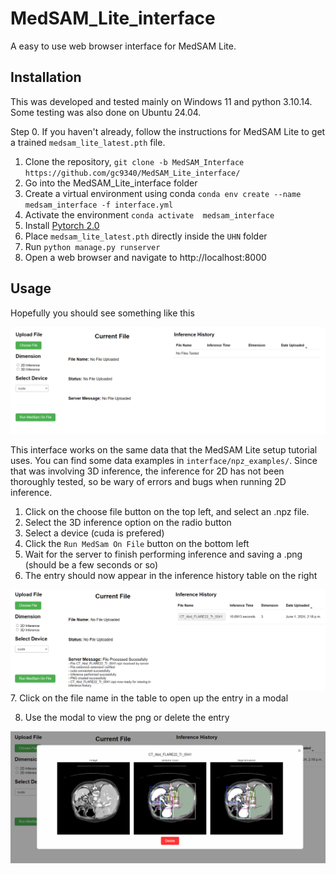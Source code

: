 # MedSAM_Lite_interface


A easy to use web browser interface for MedSAM Lite. 


## Installation

This was developed and tested mainly on Windows 11 and python 3.10.14. Some testing was also
done on Ubuntu 24.04.


Step 0. If you haven't already, follow the instructions for MedSAM Lite to get a trained `medsam_lite_latest.pth` file.

1. Clone the repository, `git clone -b MedSAM_Interface https://github.com/gc9340/MedSAM_Lite_interface/`
2. Go into the MedSAM_Lite_interface folder
3. Create a virtual environment using conda `conda env create --name medsam_interface -f interface.yml`
4. Activate the environment `conda activate  medsam_interface`
5. Install [Pytorch 2.0](https://pytorch.org/get-started/locally/)
6. Place `medsam_lite_latest.pth` directly inside the `UHN` folder
7. Run `python manage.py runserver`
8. Open a web browser and navigate to http://localhost:8000

## Usage

Hopefully you should see something like this

![Alt text](https://github.com/gc9340/MedSAM_Lite_interface/blob/main/home_page.png?raw=true)

This interface works on the same data that the MedSAM Lite setup tutorial uses. You can find some data examples in `interface/npz_examples/`. 
Since that was involving 3D inference, the inference for 2D has not been thoroughly tested, so be wary of errors and bugs when running 2D inference. 

1. Click on the choose file button on the top left, and select an .npz file.
2. Select the 3D inference option on the radio button
3. Select a device (cuda is prefered)  
4. Click the `Run MedSam On File` button on the bottom left
5. Wait for the server to finish performing inference and saving a .png (should be a few seconds or so)
6. The entry should now appear in the inference history table on the right

![Alt text](https://github.com/gc9340/MedSAM_Lite_interface/blob/main/upload.png?raw=true)
7. Click on the file name in the table to open up the entry in a modal

8. Use the modal to view the png or delete the entry

![Alt text](https://github.com/gc9340/MedSAM_Lite_interface/blob/main/modal.png?raw=true)



